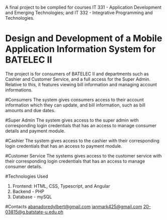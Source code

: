 A final project to be complied for courses IT 331 - Application Development and Emerging Technologies; and IT 332 - Integrative Programming and Technologies.

# Design and Development of a Mobile Application Information System for BATELEC II

The project is for consumers of BATELEC II and departments such as Cashier and Customer Service, and a full access for the Super Admin.
Relative to this, it features viewing bill information and managing account informations.

#Consumers
The system gives consumers access to their account information which they can update, and bill information, such as bill amounts and due dates.

#Super Admin
The system gives access to the super admin with corresponding login credentials that has an access to manage consumer details and payment module.

#Cashier
The system gives access to the cashier with their corresponding login credentials that has an access to payment module.

#Customer Service
The systems gives access to the customer service with their corresponding login credentials that has an access to manage consumer details.

#Technologies Used
1. Frontend: HTML, CSS, Typescript, and Angular
2. Backend - PHP
3. Database - mySQL

#Contacts
abanadoredylbert@gmail.com
ianmark425@gmail.com
20-03815@g.batstate-u.edu.ph
